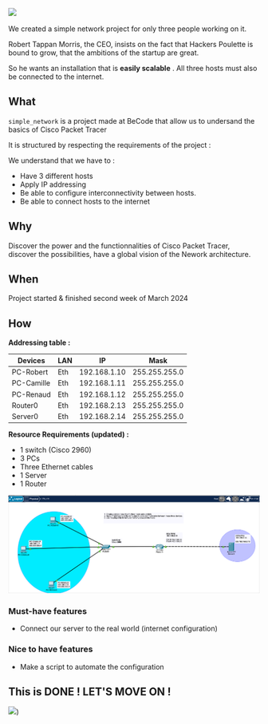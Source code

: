 
![](https://media1.tenor.com/m/5mvYrHkZIfQAAAAC/neo-matrix.gif)


We created a simple network project for only three people working on it.

Robert Tappan Morris, the CEO, insists on the fact that Hackers Poulette is bound to grow, that the ambitions of the startup are great. 

So he wants an installation that is __easily scalable__ . All three hosts must also be connected to the internet.

## What
`simple_network` is a project made at BeCode that allow us to undersand the basics of Cisco Packet Tracer

It is structured by respecting the requirements of the project :

We understand that we have to :

- Have 3 different hosts
- Apply IP addressing
- Be able to configure interconnectivity between hosts.
- Be able to connect hosts to the internet

## Why
Discover the power and the functionnalities of Cisco Packet Tracer, discover the possibilities, have a global vision of the Nework architecture.


## When
Project started & finished second week of March 2024

## How

**Addressing table :**

| Devices | LAN | IP | Mask |
|---------|-----|----|------|
| PC-Robert | Eth | 192.168.1.10 | 255.255.255.0 | 
| PC-Camille | Eth | 192.168.1.11 | 255.255.255.0 |
| PC-Renaud | Eth | 192.168.1.12 | 255.255.255.0 |
| Router0 | Eth |192.168.2.13 | 255.255.255.0 |
| Server0 | Eth | 192.168.2.14 | 255.255.255.0 |

**Resource Requirements (updated) :**
- 1 switch (Cisco 2960)
- 3 PCs
- Three Ethernet cables
- 1 Server
- 1 Router

![](./assets/schema.png)

### Must-have features

- Connect our server to the real world (internet configuration)

### Nice to have features

- Make a script to automate the configuration 

## This is DONE ! LET'S MOVE ON !

![](https://media1.tenor.com/m/L942HwJ-GSoAAAAC/thematrixreloaded-matrix.gif))

